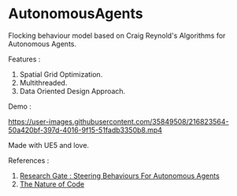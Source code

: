 # AutonomousAgents
 Flocking behaviour model based on Craig Reynold's Algorithms for Autonomous Agents.

Features :
1. Spatial Grid Optimization.
2. Multithreaded.
3. Data Oriented Design Approach.

Demo :

https://user-images.githubusercontent.com/35849508/216823564-50a420bf-397d-4016-9f15-51fadb3350b8.mp4

Made with UE5 and love.

References :

1. [Research Gate : Steering Behaviours For Autonomous Agents](https://www.researchgate.net/publication/2495826_Steering_Behaviors_For_Autonomous_Characters)
2. [The Nature of Code](https://natureofcode.com/)
